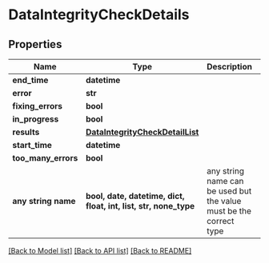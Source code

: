 # DataIntegrityCheckDetails


## Properties
Name | Type | Description | Notes
------------ | ------------- | ------------- | -------------
**end_time** | **datetime** |  | 
**error** | **str** |  | 
**fixing_errors** | **bool** |  | 
**in_progress** | **bool** |  | 
**results** | [**DataIntegrityCheckDetailList**](DataIntegrityCheckDetailList.md) |  | 
**start_time** | **datetime** |  | 
**too_many_errors** | **bool** |  | 
**any string name** | **bool, date, datetime, dict, float, int, list, str, none_type** | any string name can be used but the value must be the correct type | [optional]

[[Back to Model list]](../README.md#documentation-for-models) [[Back to API list]](../README.md#documentation-for-api-endpoints) [[Back to README]](../README.md)


